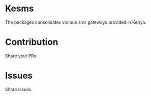 # Kesms

The packages consolidates various sms gateways provided in Kenya.

# Contribution

Share your PRs 

# Issues

Share issues.
